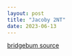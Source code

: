 ```yaml
---
layout: post
title: "Jacoby 2NT"
date: 2023-06-13
---
```


[bridgebum source](https://www.bridgebum.com/jacoby_2nt.php)





